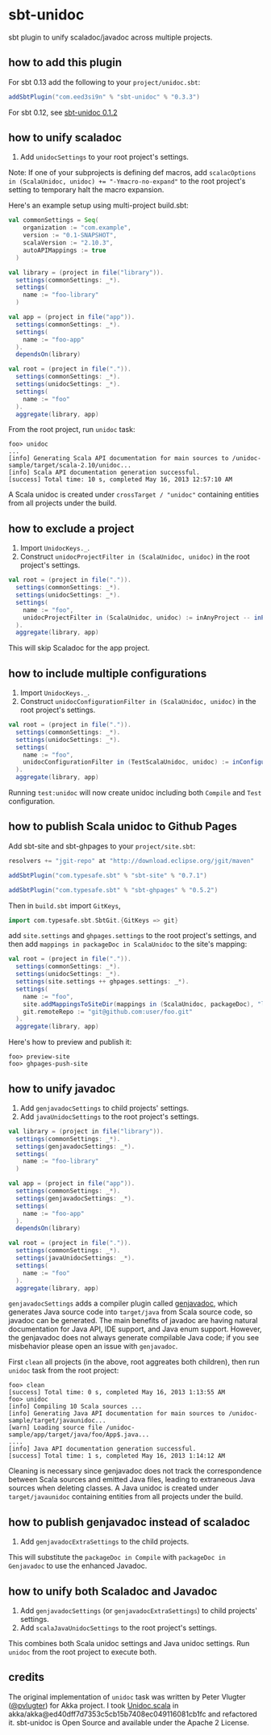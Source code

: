 sbt-unidoc
==========

sbt plugin to unify scaladoc/javadoc across multiple projects.

how to add this plugin
----------------------

For sbt 0.13 add the following to your `project/unidoc.sbt`:

```scala
addSbtPlugin("com.eed3si9n" % "sbt-unidoc" % "0.3.3")
```

For sbt 0.12, see [sbt-unidoc 0.1.2](https://github.com/sbt/sbt-unidoc/tree/v0.1.2)

how to unify scaladoc
---------------------

1. Add `unidocSettings` to your root project's settings.

Note: If one of your subprojects is defining def macros, add `scalacOptions in (ScalaUnidoc, unidoc) += "-Ymacro-no-expand"` to the root project's setting to temporary halt the macro expansion.

Here's an example setup using multi-project build.sbt:

```scala
val commonSettings = Seq(
    organization := "com.example",
    version := "0.1-SNAPSHOT",
    scalaVersion := "2.10.3",
    autoAPIMappings := true
  )

val library = (project in file("library")).
  settings(commonSettings: _*).
  settings(
    name := "foo-library"
  )

val app = (project in file("app")).
  settings(commonSettings: _*).
  settings(
    name := "foo-app"
  ).
  dependsOn(library)

val root = (project in file(".")).
  settings(commonSettings: _*).
  settings(unidocSettings: _*).
  settings(
    name := "foo"
  ).
  aggregate(library, app)
```

From the root project, run `unidoc` task:

```
foo> unidoc
...
[info] Generating Scala API documentation for main sources to /unidoc-sample/target/scala-2.10/unidoc...
[info] Scala API documentation generation successful.
[success] Total time: 10 s, completed May 16, 2013 12:57:10 AM
```

A Scala unidoc is created under `crossTarget / "unidoc"` containing entities from all projects under the build.

how to exclude a project
------------------------

1. Import `UnidocKeys._`.
2. Construct `unidocProjectFilter in (ScalaUnidoc, unidoc)` in the root project's settings.

```scala
val root = (project in file(".")).
  settings(commonSettings: _*).
  settings(unidocSettings: _*).
  settings(
    name := "foo",
    unidocProjectFilter in (ScalaUnidoc, unidoc) := inAnyProject -- inProjects(app)
  ).
  aggregate(library, app)
```

This will skip Scaladoc for the app project.

how to include multiple configurations
--------------------------------------

1. Import `UnidocKeys._`.
2. Construct `unidocConfigurationFilter in (ScalaUnidoc, unidoc)` in the root project's settings.

```scala
val root = (project in file(".")).
  settings(commonSettings: _*).
  settings(unidocSettings: _*).
  settings(
    name := "foo",
    unidocConfigurationFilter in (TestScalaUnidoc, unidoc) := inConfigurations(Compile, Test),
  ).
  aggregate(library, app)
```

Running `test:unidoc` will now create unidoc including both `Compile` and `Test` configuration.

how to publish Scala unidoc to Github Pages
-------------------------------------------

Add sbt-site and sbt-ghpages to your `project/site.sbt`:

```scala
resolvers += "jgit-repo" at "http://download.eclipse.org/jgit/maven"

addSbtPlugin("com.typesafe.sbt" % "sbt-site" % "0.7.1")

addSbtPlugin("com.typesafe.sbt" % "sbt-ghpages" % "0.5.2")
```

Then in `build.sbt` import `GitKeys`,

```scala
import com.typesafe.sbt.SbtGit.{GitKeys => git}
```

add `site.settings` and `ghpages.settings` to the root project's settings, and then add `mappings in packageDoc in ScalaUnidoc` to the site's mapping:

```scala
val root = (project in file(".")).
  settings(commonSettings: _*).
  settings(unidocSettings: _*).
  settings(site.settings ++ ghpages.settings: _*).
  settings(
    name := "foo",
    site.addMappingsToSiteDir(mappings in (ScalaUnidoc, packageDoc), "latest/api"),
    git.remoteRepo := "git@github.com:user/foo.git"
  ).
  aggregate(library, app)
```

Here's how to preview and publish it:

```
foo> preview-site
foo> ghpages-push-site
```

how to unify javadoc
--------------------

1. Add `genjavadocSettings` to child projects' settings.
2. Add `javaUnidocSettings` to the root project's settings.

```scala
val library = (project in file("library")).
  settings(commonSettings: _*).
  settings(genjavadocSettings: _*).
  settings(
    name := "foo-library"
  )

val app = (project in file("app")).
  settings(commonSettings: _*).
  settings(genjavadocSettings: _*).
  settings(
    name := "foo-app"
  ).
  dependsOn(library)

val root = (project in file(".")).
  settings(commonSettings: _*).
  settings(javaUnidocSettings: _*).
  settings(
    name := "foo"
  ).
  aggregate(library, app)
```

`genjavadocSettings` adds a compiler plugin called [genjavadoc][genjavadoc], which generates Java source code into `target/java` from Scala source code, so javadoc can be generated. The main benefits of javadoc are having natural documentation for Java API, IDE support, and Java enum support. However, the genjavadoc does not always generate compilable Java code; if you see misbehavior please open an issue with `genjavadoc`.

First `clean` all projects (in the above, root aggreates both children), then run `unidoc` task from the root project:

```
foo> clean
[success] Total time: 0 s, completed May 16, 2013 1:13:55 AM
foo> unidoc
[info] Compiling 10 Scala sources ...
[info] Generating Java API documentation for main sources to /unidoc-sample/target/javaunidoc...
[warn] Loading source file /unidoc-sample/app/target/java/foo/App$.java...
....
[info] Java API documentation generation successful.
[success] Total time: 1 s, completed May 16, 2013 1:14:12 AM
```

Cleaning is necessary since genjavadoc does not track the correspondence between Scala sources and emitted Java files, leading to extraneous Java sources when deleting classes.
A Java unidoc is created under `target/javaunidoc` containing entities from all projects under the build.

how to publish genjavadoc instead of scaladoc
---------------------------------------------

1. Add `genjavadocExtraSettings` to the child projects.

This will substitute the `packageDoc in Compile` with `packageDoc in Genjavadoc` to use the enhanced Javadoc.

how to unify both Scaladoc and Javadoc
--------------------------------------

1. Add `genjavadocSettings` (or `genjavadocExtraSettings`) to child projects' settings.
2. Add `scalaJavaUnidocSettings` to the root project's settings.

This combines both Scala unidoc settings and Java unidoc settings. Run `unidoc` from the root project to execute both.

credits
-------

The original implementation of `unidoc` task was written by Peter Vlugter ([@pvlugter](https://github.com/pvlugter)) for Akka project. I took [Unidoc.scala](https://github.com/akka/akka/blob/05ba6df5acf48eaf447b5898787e63badbe02cf9/project/Unidoc.scala) in akka/akka@ed40dff7d7353c5cb15b7408ec049116081cb1fc and refactored it. sbt-unidoc is Open Source and available under the Apache 2 License.

  [genjavadoc]: https://github.com/typesafehub/genjavadoc
